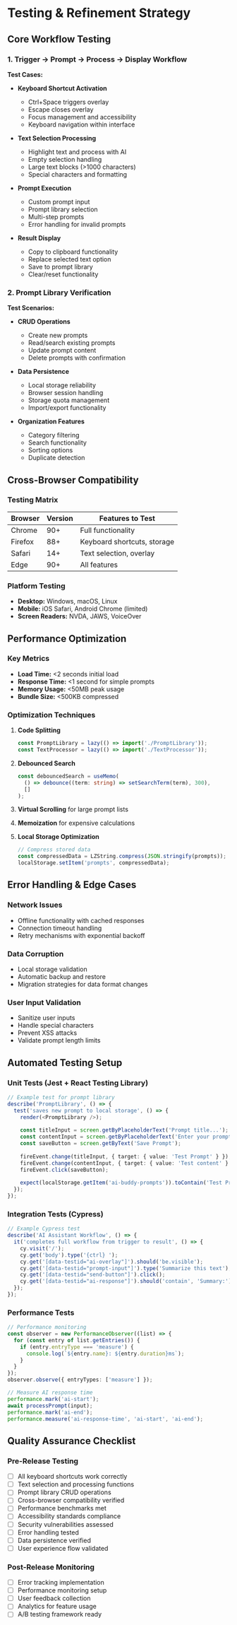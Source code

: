 # Testing & Refinement Strategy

## Core Workflow Testing

### 1. Trigger → Prompt → Process → Display Workflow
**Test Cases:**
- **Keyboard Shortcut Activation**
  - Ctrl+Space triggers overlay
  - Escape closes overlay
  - Focus management and accessibility
  - Keyboard navigation within interface

- **Text Selection Processing**
  - Highlight text and process with AI
  - Empty selection handling
  - Large text blocks (>1000 characters)
  - Special characters and formatting

- **Prompt Execution**
  - Custom prompt input
  - Prompt library selection
  - Multi-step prompts
  - Error handling for invalid prompts

- **Result Display**
  - Copy to clipboard functionality
  - Replace selected text option
  - Save to prompt library
  - Clear/reset functionality

### 2. Prompt Library Verification
**Test Scenarios:**
- **CRUD Operations**
  - Create new prompts
  - Read/search existing prompts
  - Update prompt content
  - Delete prompts with confirmation

- **Data Persistence**
  - Local storage reliability
  - Browser session handling
  - Storage quota management
  - Import/export functionality

- **Organization Features**
  - Category filtering
  - Search functionality
  - Sorting options
  - Duplicate detection

## Cross-Browser Compatibility

### Testing Matrix
| Browser | Version | Features to Test |
|---------|---------|------------------|
| Chrome | 90+ | Full functionality |
| Firefox | 88+ | Keyboard shortcuts, storage |
| Safari | 14+ | Text selection, overlay |
| Edge | 90+ | All features |

### Platform Testing
- **Desktop:** Windows, macOS, Linux
- **Mobile:** iOS Safari, Android Chrome (limited)
- **Screen Readers:** NVDA, JAWS, VoiceOver

## Performance Optimization

### Key Metrics
- **Load Time:** <2 seconds initial load
- **Response Time:** <1 second for simple prompts
- **Memory Usage:** <50MB peak usage
- **Bundle Size:** <500KB compressed

### Optimization Techniques
1. **Code Splitting**
   ```typescript
   const PromptLibrary = lazy(() => import('./PromptLibrary'));
   const TextProcessor = lazy(() => import('./TextProcessor'));
   ```

2. **Debounced Search**
   ```typescript
   const debouncedSearch = useMemo(
     () => debounce((term: string) => setSearchTerm(term), 300),
     []
   );
   ```

3. **Virtual Scrolling** for large prompt lists
4. **Memoization** for expensive calculations
5. **Local Storage Optimization**
   ```typescript
   // Compress stored data
   const compressedData = LZString.compress(JSON.stringify(prompts));
   localStorage.setItem('prompts', compressedData);
   ```

## Error Handling & Edge Cases

### Network Issues
- Offline functionality with cached responses
- Connection timeout handling
- Retry mechanisms with exponential backoff

### Data Corruption
- Local storage validation
- Automatic backup and restore
- Migration strategies for data format changes

### User Input Validation
- Sanitize user inputs
- Handle special characters
- Prevent XSS attacks
- Validate prompt length limits

## Automated Testing Setup

### Unit Tests (Jest + React Testing Library)
```typescript
// Example test for prompt library
describe('PromptLibrary', () => {
  test('saves new prompt to local storage', () => {
    render(<PromptLibrary />);
    
    const titleInput = screen.getByPlaceholderText('Prompt title...');
    const contentInput = screen.getByPlaceholderText('Enter your prompt content...');
    const saveButton = screen.getByText('Save Prompt');
    
    fireEvent.change(titleInput, { target: { value: 'Test Prompt' } });
    fireEvent.change(contentInput, { target: { value: 'Test content' } });
    fireEvent.click(saveButton);
    
    expect(localStorage.getItem('ai-buddy-prompts')).toContain('Test Prompt');
  });
});
```

### Integration Tests (Cypress)
```typescript
// Example Cypress test
describe('AI Assistant Workflow', () => {
  it('completes full workflow from trigger to result', () => {
    cy.visit('/');
    cy.get('body').type('{ctrl} ');
    cy.get('[data-testid="ai-overlay"]').should('be.visible');
    cy.get('[data-testid="prompt-input"]').type('Summarize this text');
    cy.get('[data-testid="send-button"]').click();
    cy.get('[data-testid="ai-response"]').should('contain', 'Summary:');
  });
});
```

### Performance Tests
```typescript
// Performance monitoring
const observer = new PerformanceObserver((list) => {
  for (const entry of list.getEntries()) {
    if (entry.entryType === 'measure') {
      console.log(`${entry.name}: ${entry.duration}ms`);
    }
  }
});
observer.observe({ entryTypes: ['measure'] });

// Measure AI response time
performance.mark('ai-start');
await processPrompt(input);
performance.mark('ai-end');
performance.measure('ai-response-time', 'ai-start', 'ai-end');
```

## Quality Assurance Checklist

### Pre-Release Testing
- [ ] All keyboard shortcuts work correctly
- [ ] Text selection and processing functions
- [ ] Prompt library CRUD operations
- [ ] Cross-browser compatibility verified
- [ ] Performance benchmarks met
- [ ] Accessibility standards compliance
- [ ] Security vulnerabilities assessed
- [ ] Error handling tested
- [ ] Data persistence verified
- [ ] User experience flow validated

### Post-Release Monitoring
- [ ] Error tracking implementation
- [ ] Performance monitoring setup
- [ ] User feedback collection
- [ ] Analytics for feature usage
- [ ] A/B testing framework ready